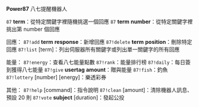 **Power87** 八七提醒機器人

`87` __term__：從特定關鍵字裡隨機挑選一個回應
`87` __term__ __number__：從特定關鍵字裡挑出第 number 個回應

回應：
`87!add` __term__ __response__：新增回應
`87!delete` __term__ __position__：刪除特定回應
`87!list` [term]：列出伺服器所有關鍵字或列出單一關鍵字的所有回應

能量：
`87!energy`：查看八七能量點數
`87!rank`：能量排行榜
`87!daily`：每日簽到獲得八七能量
`87!give` __usertag__ __amount__：贈與能量
`87!fish`：釣魚
`87!lottery` [number] [energy]：樂透彩券

其他：
`87!help` [command]：指令說明
`87!clean` [amount]：清除機器人訊息、預設 20 則
`87!vote` __subject__ [duration]：發起公投
